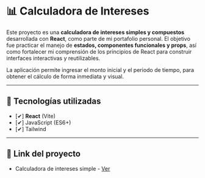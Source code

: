 # 📊 Calculadora de Intereses

Este proyecto es una **calculadora de intereses simples y compuestos** desarrollada con **React**, como parte de mi portafolio personal. El objetivo fue practicar el manejo de **estados, componentes funcionales y props**, así como fortalecer mi comprensión de los principios de React para construir interfaces interactivas y reutilizables.

La aplicación permite ingresar el monto inicial y el periodo de tiempo, para obtener el cálculo de forma inmediata y visual.

---

## 🚀 Tecnologías utilizadas

- [✔] **React** (Vite)
- [✔] JavaScript (ES6+)
- [✔] Tailwind

---

## 📂 Link del proyecto

- Calculadora de intereses simple - [Ver](https://glistening-babka-ab771e.netlify.app/)
